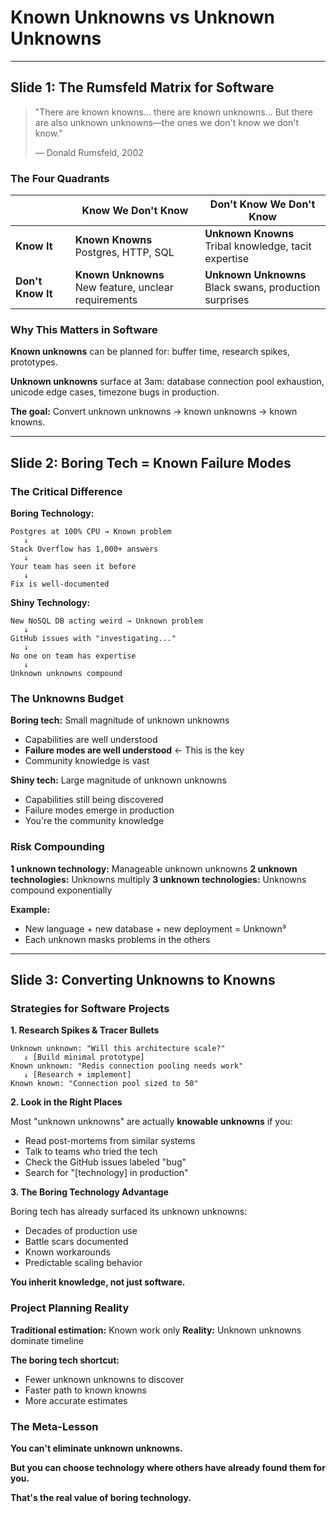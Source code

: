 # Known Unknowns vs Unknown Unknowns

---

## Slide 1: The Rumsfeld Matrix for Software

> "There are known knowns... there are known unknowns... But there are also unknown unknowns—the ones we don't know we don't know."
>
> — Donald Rumsfeld, 2002

### The Four Quadrants

| | **Know We Don't Know** | **Don't Know We Don't Know** |
|----------------|------------------------|------------------------------|
| **Know It** | **Known Knowns** <br/>Postgres, HTTP, SQL | **Unknown Knowns** <br/>Tribal knowledge, tacit expertise |
| **Don't Know It** | **Known Unknowns** <br/>New feature, unclear requirements | **Unknown Unknowns** <br/>Black swans, production surprises |

### Why This Matters in Software

**Known unknowns** can be planned for: buffer time, research spikes, prototypes.

**Unknown unknowns** surface at 3am: database connection pool exhaustion, unicode edge cases, timezone bugs in production.

**The goal:** Convert unknown unknowns → known unknowns → known knowns.

---

## Slide 2: Boring Tech = Known Failure Modes

### The Critical Difference

**Boring Technology:**
```
Postgres at 100% CPU → Known problem
   ↓
Stack Overflow has 1,000+ answers
   ↓
Your team has seen it before
   ↓
Fix is well-documented
```

**Shiny Technology:**
```
New NoSQL DB acting weird → Unknown problem
   ↓
GitHub issues with "investigating..."
   ↓
No one on team has expertise
   ↓
Unknown unknowns compound
```

### The Unknowns Budget

**Boring tech:** Small magnitude of unknown unknowns
- Capabilities are well understood
- **Failure modes are well understood** ← This is the key
- Community knowledge is vast

**Shiny tech:** Large magnitude of unknown unknowns
- Capabilities still being discovered
- Failure modes emerge in production
- You're the community knowledge

### Risk Compounding

**1 unknown technology:** Manageable unknown unknowns
**2 unknown technologies:** Unknowns multiply
**3 unknown technologies:** Unknowns compound exponentially

**Example:**
- New language + new database + new deployment = Unknown³
- Each unknown masks problems in the others

---

## Slide 3: Converting Unknowns to Knowns

### Strategies for Software Projects

**1. Research Spikes & Tracer Bullets**
```
Unknown unknown: "Will this architecture scale?"
   ↓ [Build minimal prototype]
Known unknown: "Redis connection pooling needs work"
   ↓ [Research + implement]
Known known: "Connection pool sized to 50"
```

**2. Look in the Right Places**

Most "unknown unknowns" are actually **knowable unknowns** if you:
- Read post-mortems from similar systems
- Talk to teams who tried the tech
- Check the GitHub issues labeled "bug"
- Search for "[technology] in production"

**3. The Boring Technology Advantage**

Boring tech has already surfaced its unknown unknowns:
- Decades of production use
- Battle scars documented
- Known workarounds
- Predictable scaling behavior

**You inherit knowledge, not just software.**

### Project Planning Reality

**Traditional estimation:** Known work only
**Reality:** Unknown unknowns dominate timeline

**The boring tech shortcut:**
- Fewer unknown unknowns to discover
- Faster path to known knowns
- More accurate estimates

### The Meta-Lesson

**You can't eliminate unknown unknowns.**

**But you can choose technology where others have already found them for you.**

**That's the real value of boring technology.**
